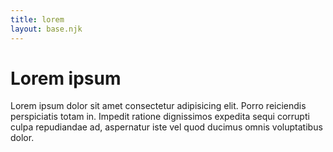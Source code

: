 ```yaml
---
title: lorem
layout: base.njk
---
```


# Lorem ipsum
Lorem ipsum dolor sit amet consectetur adipisicing elit. Porro reiciendis perspiciatis totam in. Impedit ratione dignissimos expedita sequi corrupti culpa repudiandae ad, aspernatur iste vel quod ducimus omnis voluptatibus dolor.


